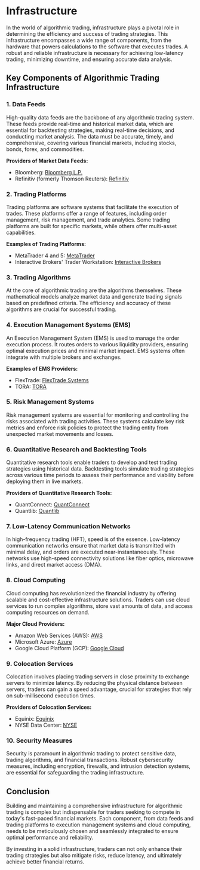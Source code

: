 # Infrastructure

In the world of algorithmic trading, infrastructure plays a pivotal role in determining the efficiency and success of trading strategies. This infrastructure encompasses a wide range of components, from the hardware that powers calculations to the software that executes trades. A robust and reliable infrastructure is necessary for achieving low-latency trading, minimizing downtime, and ensuring accurate data analysis.

## Key Components of Algorithmic Trading Infrastructure

### 1. Data Feeds

High-quality data feeds are the backbone of any algorithmic trading system. These feeds provide real-time and historical market data, which are essential for backtesting strategies, making real-time decisions, and conducting market analysis. The data must be accurate, timely, and comprehensive, covering various financial markets, including stocks, bonds, forex, and commodities.

**Providers of Market Data Feeds:**
- Bloomberg: [Bloomberg L.P.](https://www.bloomberg.com/)
- Refinitiv (formerly Thomson Reuters): [Refinitiv](https://www.refinitiv.com/)

### 2. Trading Platforms

Trading platforms are software systems that facilitate the execution of trades. These platforms offer a range of features, including order management, risk management, and trade analytics. Some trading platforms are built for specific markets, while others offer multi-asset capabilities.

**Examples of Trading Platforms:**
- MetaTrader 4 and 5: [MetaTrader](https://www.metatrader4.com/)
- Interactive Brokers' Trader Workstation: [Interactive Brokers](https://www.interactivebrokers.com/)

### 3. Trading Algorithms

At the core of algorithmic trading are the algorithms themselves. These mathematical models analyze market data and generate trading signals based on predefined criteria. The efficiency and accuracy of these algorithms are crucial for successful trading.

### 4. Execution Management Systems (EMS)

An Execution Management System (EMS) is used to manage the order execution process. It routes orders to various liquidity providers, ensuring optimal execution prices and minimal market impact. EMS systems often integrate with multiple brokers and exchanges.

**Examples of EMS Providers:**
- FlexTrade: [FlexTrade Systems](https://flextrade.com/)
- TORA: [TORA](https://www.tora.com/)

### 5. Risk Management Systems

Risk management systems are essential for monitoring and controlling the risks associated with trading activities. These systems calculate key risk metrics and enforce risk policies to protect the trading entity from unexpected market movements and losses.

### 6. Quantitative Research and Backtesting Tools

Quantitative research tools enable traders to develop and test trading strategies using historical data. Backtesting tools simulate trading strategies across various time periods to assess their performance and viability before deploying them in live markets.

**Providers of Quantitative Research Tools:**
- QuantConnect: [QuantConnect](https://www.quantconnect.com/)
- Quantlib: [Quantlib](https://www.quantlib.org/)

### 7. Low-Latency Communication Networks

In high-frequency trading (HFT), speed is of the essence. Low-latency communication networks ensure that market data is transmitted with minimal delay, and orders are executed near-instantaneously. These networks use high-speed connectivity solutions like fiber optics, microwave links, and direct market access (DMA).

### 8. Cloud Computing

Cloud computing has revolutionized the financial industry by offering scalable and cost-effective infrastructure solutions. Traders can use cloud services to run complex algorithms, store vast amounts of data, and access computing resources on demand.

**Major Cloud Providers:**
- Amazon Web Services (AWS): [AWS](https://aws.amazon.com/)
- Microsoft Azure: [Azure](https://azure.microsoft.com/)
- Google Cloud Platform (GCP): [Google Cloud](https://cloud.google.com/)

### 9. Colocation Services

Colocation involves placing trading servers in close proximity to exchange servers to minimize latency. By reducing the physical distance between servers, traders can gain a speed advantage, crucial for strategies that rely on sub-millisecond execution times.

**Providers of Colocation Services:**
- Equinix: [Equinix](https://www.equinix.com/)
- NYSE Data Center: [NYSE](https://www.nyse.com/data/colocation)

### 10. Security Measures

Security is paramount in algorithmic trading to protect sensitive data, trading algorithms, and financial transactions. Robust cybersecurity measures, including encryption, firewalls, and intrusion detection systems, are essential for safeguarding the trading infrastructure.

## Conclusion

Building and maintaining a comprehensive infrastructure for algorithmic trading is complex but indispensable for traders seeking to compete in today's fast-paced financial markets. Each component, from data feeds and trading platforms to execution management systems and cloud computing, needs to be meticulously chosen and seamlessly integrated to ensure optimal performance and reliability.

By investing in a solid infrastructure, traders can not only enhance their trading strategies but also mitigate risks, reduce latency, and ultimately achieve better financial returns.